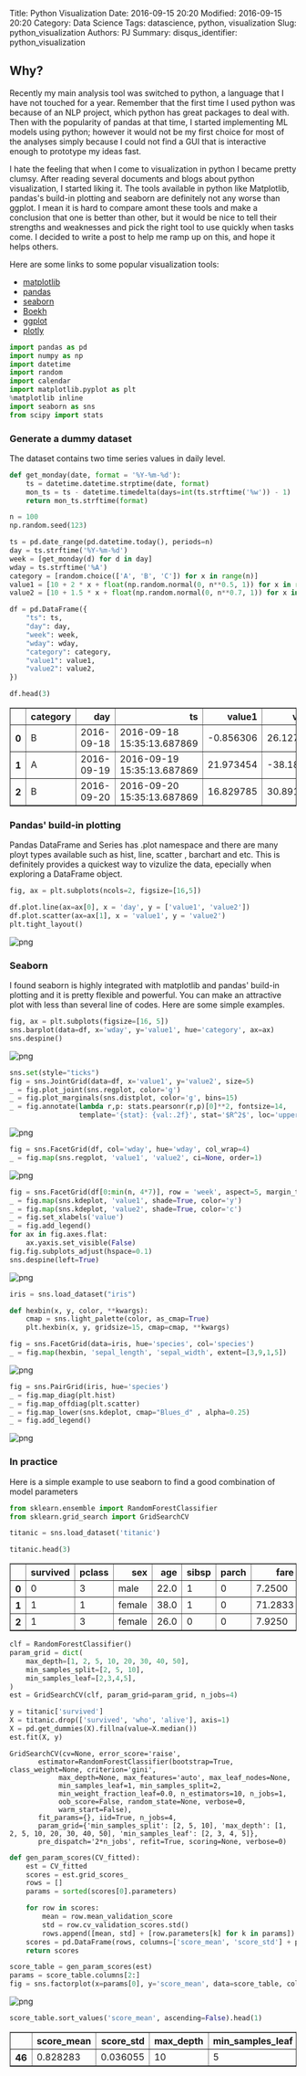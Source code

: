 Title: Python Visualization
Date: 2016-09-15 20:20
Modified: 2016-09-15 20:20
Category: Data Science
Tags: datascience, python, visualization 
Slug: python_visualization
Authors: PJ
Summary:
disqus_identifier: python_visualization


## Why?

Recently my main analysis tool was switched to python, a language that I have not touched for a year. Remember that the first time I used python was because of an NLP project, which python has great packages to deal with. Then with the popularity of pandas at that time, I started implementing ML models using python; however it would not be my first choice for most of the analyses simply because I could not find a GUI that is interactive enough to prototype my ideas fast.

I hate the feeling that when I come to visualization in python I became pretty clumsy. After reading several documents and blogs about python visualization, I started liking it. The tools available in python like Matplotlib, pandas's build-in plotting and seaborn are definitely not any worse than ggplot. I mean it is hard to compare amont these tools and make a conclusion that one is better than other, but it would be nice to tell their strengths and weaknesses and pick the right tool to use quickly when tasks come. I decided to write a post to help me ramp up on this, and hope it helps others.

Here are some links to some popular visualization tools:
* [matplotlib](http://matplotlib.org/)
* [pandas](http://pandas.pydata.org/) 
* [seaborn](http://stanford.edu/~mwaskom/software/seaborn/)
* [Boekh](http://bokeh.pydata.org/en/latest/)
* [ggplot](http://ggplot.yhathq.com/)
* [plotly](https://plot.ly/)



```python
import pandas as pd
import numpy as np
import datetime
import random
import calendar
import matplotlib.pyplot as plt
%matplotlib inline
import seaborn as sns
from scipy import stats
```

### Generate a dummy dataset

The dataset contains two time series values in daily level.


```python
def get_monday(date, format = '%Y-%m-%d'):
    ts = datetime.datetime.strptime(date, format)
    mon_ts = ts - datetime.timedelta(days=int(ts.strftime('%w')) - 1) 
    return mon_ts.strftime(format)
```


```python
n = 100
np.random.seed(123)

ts = pd.date_range(pd.datetime.today(), periods=n)
day = ts.strftime('%Y-%m-%d')
week = [get_monday(d) for d in day]
wday = ts.strftime('%A')
category = [random.choice(['A', 'B', 'C']) for x in range(n)]
value1 = [10 + 2 * x + float(np.random.normal(0, n**0.5, 1)) for x in range(n)]
value2 = [10 + 1.5 * x + float(np.random.normal(0, n**0.7, 1)) for x in range(n)]

df = pd.DataFrame({
    "ts": ts,
    "day": day,
    "week": week,
    "wday": wday,
    "category": category,
    "value1": value1,
    "value2": value2,
})
```


```python
df.head(3)
```




<div>
<table border="1" class="dataframe">
  <thead>
    <tr style="text-align: right;">
      <th></th>
      <th>category</th>
      <th>day</th>
      <th>ts</th>
      <th>value1</th>
      <th>value2</th>
      <th>wday</th>
      <th>week</th>
    </tr>
  </thead>
  <tbody>
    <tr>
      <th>0</th>
      <td>B</td>
      <td>2016-09-18</td>
      <td>2016-09-18 15:35:13.687869</td>
      <td>-0.856306</td>
      <td>26.127685</td>
      <td>Sunday</td>
      <td>2016-09-19</td>
    </tr>
    <tr>
      <th>1</th>
      <td>A</td>
      <td>2016-09-19</td>
      <td>2016-09-19 15:35:13.687869</td>
      <td>21.973454</td>
      <td>-38.182299</td>
      <td>Monday</td>
      <td>2016-09-19</td>
    </tr>
    <tr>
      <th>2</th>
      <td>B</td>
      <td>2016-09-20</td>
      <td>2016-09-20 15:35:13.687869</td>
      <td>16.829785</td>
      <td>30.891279</td>
      <td>Tuesday</td>
      <td>2016-09-19</td>
    </tr>
  </tbody>
</table>
</div>



### Pandas' build-in plotting

Pandas DataFrame and Series has .plot namespace and there are many ployt types available such as hist, line, scatter , barchart and etc. This is definitely provides a quickest way to vizulize the data, epecially when exploring a DataFrame object. 


```python
fig, ax = plt.subplots(ncols=2, figsize=[16,5])

df.plot.line(ax=ax[0], x = 'day', y = ['value1', 'value2'])
df.plot.scatter(ax=ax[1], x = 'value1', y = 'value2')
plt.tight_layout()
```


![png](images/python_visualization/output_10_0.png)


### Seaborn

I found seaborn is highly integrated with matplotlib and pandas' build-in plotting and it is pretty flexible and powerful. You can make an attractive plot with less than several line of codes. Here are some simple examples. 


```python
fig, ax = plt.subplots(figsize=[16, 5])
sns.barplot(data=df, x='wday', y='value1', hue='category', ax=ax)
sns.despine()
```


![png](images/python_visualization/output_13_0.png)



```python
sns.set(style="ticks")
fig = sns.JointGrid(data=df, x='value1', y='value2', size=5)
_ = fig.plot_joint(sns.regplot, color='g')
_ = fig.plot_marginals(sns.distplot, color='g', bins=15)
_ = fig.annotate(lambda r,p: stats.pearsonr(r,p)[0]**2, fontsize=14,
                 template='{stat}: {val:.2f}', stat='$R^2$', loc='upper left')
```


![png](images/python_visualization/output_14_0.png)



```python
fig = sns.FacetGrid(df, col='wday', hue='wday', col_wrap=4)
_ = fig.map(sns.regplot, 'value1', 'value2', ci=None, order=1)
```


![png](images/python_visualization/output_15_0.png)



```python
fig = sns.FacetGrid(df[0:min(n, 4*7)], row = 'week', aspect=5, margin_titles=True)
_ = fig.map(sns.kdeplot, 'value1', shade=True, color='y')
_ = fig.map(sns.kdeplot, 'value2', shade=True, color='c')
_ = fig.set_xlabels('value')
_ = fig.add_legend()
for ax in fig.axes.flat:
    ax.yaxis.set_visible(False)
fig.fig.subplots_adjust(hspace=0.1)
sns.despine(left=True)
```


![png](/images/python_visualization/output_16_0.png)



```python
iris = sns.load_dataset("iris")
```


```python
def hexbin(x, y, color, **kwargs):
    cmap = sns.light_palette(color, as_cmap=True)
    plt.hexbin(x, y, gridsize=15, cmap=cmap, **kwargs)

fig = sns.FacetGrid(data=iris, hue='species', col='species')
_ = fig.map(hexbin, 'sepal_length', 'sepal_width', extent=[3,9,1,5])
```


![png](images/python_visualization/output_18_0.png)



```python
fig = sns.PairGrid(iris, hue='species')
_ = fig.map_diag(plt.hist)
_ = fig.map_offdiag(plt.scatter)
_ = fig.map_lower(sns.kdeplot, cmap="Blues_d" , alpha=0.25)
_ = fig.add_legend()
```


![png](images/python_visualization/output_19_0.png)


### In practice

Here is a simple example to use seaborn to find a good combination of model parameters


```python
from sklearn.ensemble import RandomForestClassifier
from sklearn.grid_search import GridSearchCV
```


```python
titanic = sns.load_dataset('titanic')
```


```python
titanic.head(3)
```




<div>
<table border="1" class="dataframe">
  <thead>
    <tr style="text-align: right;">
      <th></th>
      <th>survived</th>
      <th>pclass</th>
      <th>sex</th>
      <th>age</th>
      <th>sibsp</th>
      <th>parch</th>
      <th>fare</th>
      <th>embarked</th>
      <th>class</th>
      <th>who</th>
      <th>adult_male</th>
      <th>deck</th>
      <th>embark_town</th>
      <th>alive</th>
      <th>alone</th>
    </tr>
  </thead>
  <tbody>
    <tr>
      <th>0</th>
      <td>0</td>
      <td>3</td>
      <td>male</td>
      <td>22.0</td>
      <td>1</td>
      <td>0</td>
      <td>7.2500</td>
      <td>S</td>
      <td>Third</td>
      <td>man</td>
      <td>True</td>
      <td>NaN</td>
      <td>Southampton</td>
      <td>no</td>
      <td>False</td>
    </tr>
    <tr>
      <th>1</th>
      <td>1</td>
      <td>1</td>
      <td>female</td>
      <td>38.0</td>
      <td>1</td>
      <td>0</td>
      <td>71.2833</td>
      <td>C</td>
      <td>First</td>
      <td>woman</td>
      <td>False</td>
      <td>C</td>
      <td>Cherbourg</td>
      <td>yes</td>
      <td>False</td>
    </tr>
    <tr>
      <th>2</th>
      <td>1</td>
      <td>3</td>
      <td>female</td>
      <td>26.0</td>
      <td>0</td>
      <td>0</td>
      <td>7.9250</td>
      <td>S</td>
      <td>Third</td>
      <td>woman</td>
      <td>False</td>
      <td>NaN</td>
      <td>Southampton</td>
      <td>yes</td>
      <td>True</td>
    </tr>
  </tbody>
</table>
</div>




```python
clf = RandomForestClassifier()
param_grid = dict(
    max_depth=[1, 2, 5, 10, 20, 30, 40, 50],
    min_samples_split=[2, 5, 10],
    min_samples_leaf=[2,3,4,5],
)
est = GridSearchCV(clf, param_grid=param_grid, n_jobs=4)
```


```python
y = titanic['survived']
X = titanic.drop(['survived', 'who', 'alive'], axis=1)
X = pd.get_dummies(X).fillna(value=X.median())
est.fit(X, y)
```




    GridSearchCV(cv=None, error_score='raise',
           estimator=RandomForestClassifier(bootstrap=True, class_weight=None, criterion='gini',
                max_depth=None, max_features='auto', max_leaf_nodes=None,
                min_samples_leaf=1, min_samples_split=2,
                min_weight_fraction_leaf=0.0, n_estimators=10, n_jobs=1,
                oob_score=False, random_state=None, verbose=0,
                warm_start=False),
           fit_params={}, iid=True, n_jobs=4,
           param_grid={'min_samples_split': [2, 5, 10], 'max_depth': [1, 2, 5, 10, 20, 30, 40, 50], 'min_samples_leaf': [2, 3, 4, 5]},
           pre_dispatch='2*n_jobs', refit=True, scoring=None, verbose=0)




```python
def gen_param_scores(CV_fitted):
    est = CV_fitted
    scores = est.grid_scores_
    rows = []
    params = sorted(scores[0].parameters)

    for row in scores:
        mean = row.mean_validation_score
        std = row.cv_validation_scores.std()
        rows.append([mean, std] + [row.parameters[k] for k in params])
    scores = pd.DataFrame(rows, columns=['score_mean', 'score_std'] + params)
    return scores
```


```python
score_table = gen_param_scores(est)
params = score_table.columns[2:]
fig = sns.factorplot(x=params[0], y='score_mean', data=score_table, col=params[1], hue=params[2], col_wrap=2)
```


![png](images/python_visualization/output_28_0.png)



```python
score_table.sort_values('score_mean', ascending=False).head(1)
```




<div>
<table border="1" class="dataframe">
  <thead>
    <tr style="text-align: right;">
      <th></th>
      <th>score_mean</th>
      <th>score_std</th>
      <th>max_depth</th>
      <th>min_samples_leaf</th>
      <th>min_samples_split</th>
    </tr>
  </thead>
  <tbody>
    <tr>
      <th>46</th>
      <td>0.828283</td>
      <td>0.036055</td>
      <td>10</td>
      <td>5</td>
      <td>5</td>
    </tr>
  </tbody>
</table>
</div>


